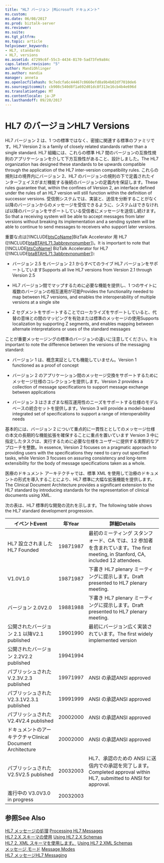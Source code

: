 ```yaml
---
title: "HL7 バージョン |Microsoft ドキュメント"
ms.custom: 
ms.date: 06/08/2017
ms.prod: biztalk-server
ms.reviewer: 
ms.suite: 
ms.tgt_pltfrm: 
ms.topic: article
helpviewer_keywords:
- HL7, standards
- HL7, versions
ms.assetid: 47299c6f-55c3-4434-8170-5ad73fe9a84c
caps.latest.revision: "5"
author: MandiOhlinger
ms.author: mandia
manager: anneta
ms.openlocfilehash: 9c7edcfa6c44467c0660efd8a9b4b02df7010de6
ms.sourcegitcommit: cb908c540d8f1a692d01dc8f313e16cb4b4e696d
ms.translationtype: MT
ms.contentlocale: ja-JP
ms.lasthandoff: 09/20/2017
---
```

# <a name="hl7-versions"></a><span data-ttu-id="5da2b-102">HL7 のバージョン</span><span class="sxs-lookup"><span data-stu-id="5da2b-102">HL7 Versions</span></span>
<span data-ttu-id="5da2b-103">HL7 バージョン 2 は、1 つの標準ではなく、密接に関連する標準のファミリです。</span><span class="sxs-lookup"><span data-stu-id="5da2b-103">HL7 Version 2 is a family of closely related standards rather than a single standard.</span></span> <span data-ttu-id="5da2b-104">HL7 組織には、これらの標準 HL7 間のバージョンの互換性規則のアプリケーションを介して下方互換性があること、設計しました。</span><span class="sxs-lookup"><span data-stu-id="5da2b-104">The HL7 organization has designed these standards to be upwards compatible through the application of the HL7 inter-version compatibility rules.</span></span> <span data-ttu-id="5da2b-105">これらの規則はの境界内にバージョン 2、HL7 のバージョンの規則の下で定義されたインターフェイスがまだ機能する後続のバージョンの定義内を保証します。</span><span class="sxs-lookup"><span data-stu-id="5da2b-105">These rules guarantee that, within the confines of Version 2, an interface defined under the rules of an HL7 version will still function within the definition of successor versions.</span></span> <span data-ttu-id="5da2b-106">受信側システムでは、実装と、送信を分断することがなく以降のバージョンからのメッセージを受信できるように、システムはできなければ以降のバージョンをサポートしている受信者にメッセージを送信し続けます。</span><span class="sxs-lookup"><span data-stu-id="5da2b-106">So that a receiving system will be able to accept messages from later versions without breaking its implementation and a sending system will be able to continue to send messages to receivers who support later versions.</span></span>  
  
 <span data-ttu-id="5da2b-107">重要な点は[!INCLUDE[btsCoName](../../includes/btsconame-md.md)]BizTalk Accelerator 用 HL7 ([!INCLUDE[btaBTAHL71.3abbrevnonumber](../../includes/btabtahl71-3abbrevnonumber-md.md)])。</span><span class="sxs-lookup"><span data-stu-id="5da2b-107">It is important to note that [!INCLUDE[btsCoName](../../includes/btsconame-md.md)] BizTalk Accelerator for HL7 ([!INCLUDE[btaBTAHL71.3abbrevnonumber](../../includes/btabtahl71-3abbrevnonumber-md.md)]):</span></span>  
  
-   <span data-ttu-id="5da2b-108">バージョン 2.5 をバージョン 2.1 からすべてのライブ HL7 バージョンをサポートしています</span><span class="sxs-lookup"><span data-stu-id="5da2b-108">Supports all live HL7 versions from Version 2.1 through Version 2.5</span></span>  
  
-   <span data-ttu-id="5da2b-109">HL7 バージョン間でマップするために必要な機能を提供し、1 つのサイトに複数のバージョンの相互運用が可能</span><span class="sxs-lookup"><span data-stu-id="5da2b-109">Provides the functionality needed to map between HL7 versions, and enables the interoperability of multiple versions at a single site</span></span>  
  
-   <span data-ttu-id="5da2b-110">Z セグメントをサポートすることでローカライズをサポートしていると、代替の意味との間のマッピングを有効または標準のメッセージの使用</span><span class="sxs-lookup"><span data-stu-id="5da2b-110">Supports localization by supporting Z segments, and enables mapping between alternate interpretations or uses of the standard messages</span></span>  
  
 <span data-ttu-id="5da2b-111">ことが重要メッセージングの標準のバージョンの違いに注意してください。</span><span class="sxs-lookup"><span data-stu-id="5da2b-111">It is important to note the difference between the versions of the messaging standard:</span></span>  
  
-   <span data-ttu-id="5da2b-112">バージョン 1 は、概念実証としても機能していません。</span><span class="sxs-lookup"><span data-stu-id="5da2b-112">Version 1 functioned as a proof of concept</span></span>  
  
-   <span data-ttu-id="5da2b-113">バージョン 2 のアプリケーション間のメッセージ交換をサポートするためにメッセージ仕様のコレクションを提供します。</span><span class="sxs-lookup"><span data-stu-id="5da2b-113">Version 2 provides a collection of message specifications to support message exchange between applications</span></span>  
  
-   <span data-ttu-id="5da2b-114">バージョン 3 はさまざまな相互運用性のニーズをサポートする仕様のモデル ベースの統合セットを提供します。</span><span class="sxs-lookup"><span data-stu-id="5da2b-114">Version 3 will provide a model-based integrated set of specifications to support a range of interoperability needs</span></span>  
  
 <span data-ttu-id="5da2b-115">基本的には、バージョン 2 について重点的に一貫性ととしてのメッセージ仕様の本文の長期的な機能拡張を確保することに重点を置いています Version 3 中に指定したタスクは、実行するために必要な仕様をユーザーに提供する実際的なアプローチを整数。</span><span class="sxs-lookup"><span data-stu-id="5da2b-115">In essence, Version 2 focuses on a pragmatic approach to providing users with the specifications they need to carry out specified tasks, while Version 3 focuses on assuring consistency and long-term extensibility for the body of message specifications taken as a whole.</span></span>  
  
 <span data-ttu-id="5da2b-116">医療のドキュメント アーキテクチャでは、標準 XML を使用して治療のドキュメントの形式を導入することにより、HL7 標準に大幅な拡張機能を提供します。</span><span class="sxs-lookup"><span data-stu-id="5da2b-116">The Clinical Document Architecture provides a significant extension to the HL7 standard by introducing standards for the representation of clinical documents using XML.</span></span>  
  
 <span data-ttu-id="5da2b-117">次の表は、HL7 標準的な開発の流れを示します。</span><span class="sxs-lookup"><span data-stu-id="5da2b-117">The following table shows the HL7 standard development progression.</span></span>  
  
|<span data-ttu-id="5da2b-118">イベント</span><span class="sxs-lookup"><span data-stu-id="5da2b-118">Event</span></span>|<span data-ttu-id="5da2b-119">年</span><span class="sxs-lookup"><span data-stu-id="5da2b-119">Year</span></span>|<span data-ttu-id="5da2b-120">詳細</span><span class="sxs-lookup"><span data-stu-id="5da2b-120">Details</span></span>|  
|-----------|----------|-------------|  
|<span data-ttu-id="5da2b-121">HL7 設立されました</span><span class="sxs-lookup"><span data-stu-id="5da2b-121">HL7 Founded</span></span>|<span data-ttu-id="5da2b-122">1987</span><span class="sxs-lookup"><span data-stu-id="5da2b-122">1987</span></span>|<span data-ttu-id="5da2b-123">最初のミーティング スタンフォード、CA では、12 参加者を含まれています。</span><span class="sxs-lookup"><span data-stu-id="5da2b-123">The first meeting, in Stanford, CA, included 12 attendees.</span></span>|  
|<span data-ttu-id="5da2b-124">V1.0</span><span class="sxs-lookup"><span data-stu-id="5da2b-124">V1.0</span></span>|<span data-ttu-id="5da2b-125">1987</span><span class="sxs-lookup"><span data-stu-id="5da2b-125">1987</span></span>|<span data-ttu-id="5da2b-126">下書き HL7 plenary ミーティングに提示します。</span><span class="sxs-lookup"><span data-stu-id="5da2b-126">Draft presented to HL7 plenary meeting.</span></span>|  
|<span data-ttu-id="5da2b-127">バージョン 2.0</span><span class="sxs-lookup"><span data-stu-id="5da2b-127">V2.0</span></span>|<span data-ttu-id="5da2b-128">1988</span><span class="sxs-lookup"><span data-stu-id="5da2b-128">1988</span></span>|<span data-ttu-id="5da2b-129">下書き HL7 plenary ミーティングに提示します。</span><span class="sxs-lookup"><span data-stu-id="5da2b-129">Draft presented to HL7 plenary meeting.</span></span>|  
|<span data-ttu-id="5da2b-130">公開されたバージョン 2.1 以降</span><span class="sxs-lookup"><span data-stu-id="5da2b-130">V2.1 published</span></span>|<span data-ttu-id="5da2b-131">1990</span><span class="sxs-lookup"><span data-stu-id="5da2b-131">1990</span></span>|<span data-ttu-id="5da2b-132">最初にバージョン広く実装されています。</span><span class="sxs-lookup"><span data-stu-id="5da2b-132">The first widely implemented version</span></span>|  
|<span data-ttu-id="5da2b-133">公開されたバージョン 2.2</span><span class="sxs-lookup"><span data-stu-id="5da2b-133">V2.2 published</span></span>|<span data-ttu-id="5da2b-134">1994</span><span class="sxs-lookup"><span data-stu-id="5da2b-134">1994</span></span>||  
|<span data-ttu-id="5da2b-135">パブリッシュされた V.2.3</span><span class="sxs-lookup"><span data-stu-id="5da2b-135">V.2.3 published</span></span>|<span data-ttu-id="5da2b-136">1997</span><span class="sxs-lookup"><span data-stu-id="5da2b-136">1997</span></span>|<span data-ttu-id="5da2b-137">ANSI の承認</span><span class="sxs-lookup"><span data-stu-id="5da2b-137">ANSI approved</span></span>|  
|<span data-ttu-id="5da2b-138">パブリッシュされた V2.3.1</span><span class="sxs-lookup"><span data-stu-id="5da2b-138">V2.3.1 published</span></span>|<span data-ttu-id="5da2b-139">1999</span><span class="sxs-lookup"><span data-stu-id="5da2b-139">1999</span></span>|<span data-ttu-id="5da2b-140">ANSI の承認</span><span class="sxs-lookup"><span data-stu-id="5da2b-140">ANSI approved</span></span>|  
|<span data-ttu-id="5da2b-141">パブリッシュされた V2.4</span><span class="sxs-lookup"><span data-stu-id="5da2b-141">V2.4 published</span></span>|<span data-ttu-id="5da2b-142">2000</span><span class="sxs-lookup"><span data-stu-id="5da2b-142">2000</span></span>|<span data-ttu-id="5da2b-143">ANSI の承認</span><span class="sxs-lookup"><span data-stu-id="5da2b-143">ANSI approved</span></span>|  
|<span data-ttu-id="5da2b-144">ドキュメントのアーキテクチャ</span><span class="sxs-lookup"><span data-stu-id="5da2b-144">Clinical Document Architecture</span></span>|<span data-ttu-id="5da2b-145">2000</span><span class="sxs-lookup"><span data-stu-id="5da2b-145">2000</span></span>|<span data-ttu-id="5da2b-146">ANSI の承認</span><span class="sxs-lookup"><span data-stu-id="5da2b-146">ANSI approved</span></span>|  
|<span data-ttu-id="5da2b-147">パブリッシュされた V2.5</span><span class="sxs-lookup"><span data-stu-id="5da2b-147">V2.5 published</span></span>|<span data-ttu-id="5da2b-148">2003</span><span class="sxs-lookup"><span data-stu-id="5da2b-148">2003</span></span>|<span data-ttu-id="5da2b-149">HL7、承認のための ANSI に送信内での承認を完了します。</span><span class="sxs-lookup"><span data-stu-id="5da2b-149">Completed approval within HL7, submitted to ANSI for approval.</span></span>|  
|<span data-ttu-id="5da2b-150">進行中の V3.0</span><span class="sxs-lookup"><span data-stu-id="5da2b-150">V3.0 in progress</span></span>|<span data-ttu-id="5da2b-151">2003</span><span class="sxs-lookup"><span data-stu-id="5da2b-151">2003</span></span>||  
  
## <a name="see-also"></a><span data-ttu-id="5da2b-152">参照</span><span class="sxs-lookup"><span data-stu-id="5da2b-152">See Also</span></span>  
 <span data-ttu-id="5da2b-153">[HL7 メッセージの処理](../../adapters-and-accelerators/accelerator-hl7/processing-hl7-messages.md) </span><span class="sxs-lookup"><span data-stu-id="5da2b-153">[Processing HL7 Messages](../../adapters-and-accelerators/accelerator-hl7/processing-hl7-messages.md) </span></span>  
 <span data-ttu-id="5da2b-154">[HL7 2.X スキーマの使用](../../adapters-and-accelerators/accelerator-hl7/using-hl7-2-x-schemas.md) </span><span class="sxs-lookup"><span data-stu-id="5da2b-154">[Using HL7 2.X Schemas](../../adapters-and-accelerators/accelerator-hl7/using-hl7-2-x-schemas.md) </span></span>  
 <span data-ttu-id="5da2b-155">[HL7 2. XML スキーマを使用します。](../../adapters-and-accelerators/accelerator-hl7/using-hl7-2-xml-schemas.md) </span><span class="sxs-lookup"><span data-stu-id="5da2b-155">[Using HL7 2.XML Schemas](../../adapters-and-accelerators/accelerator-hl7/using-hl7-2-xml-schemas.md) </span></span>  
 <span data-ttu-id="5da2b-156">[メッセージ モード](../../adapters-and-accelerators/accelerator-hl7/message-modes.md) </span><span class="sxs-lookup"><span data-stu-id="5da2b-156">[Message Modes](../../adapters-and-accelerators/accelerator-hl7/message-modes.md) </span></span>  
 [<span data-ttu-id="5da2b-157">HL7 メッセージ</span><span class="sxs-lookup"><span data-stu-id="5da2b-157">HL7 Messaging</span></span>](../../adapters-and-accelerators/accelerator-hl7/hl7-messaging.md)
